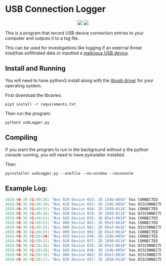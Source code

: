 # USB Connection Logger
<p align="center">
    <img src="https://img.shields.io/badge/License-MIT-blue.svg" />
    <img src="https://img.shields.io/badge/Made%20with-Python-yellow.svg" />
</p>
This is a program that record USB device connection entries to your computer and outputs it to a log file.

This can be used for investigations like logging if an external threat tried/has exfiltrated data or inputted a [malicious USB device](https://hakshop.com/products/usb-rubber-ducky-deluxe).

## Install and Running
You will need to have python3 install along with the [libusb driver](https://libusb.info) for your operating system.

First download the libraries:
```
pip3 install -r requirements.txt
```
Then run the program:
```
python3 usbLogger.py
```
## Compiling
If you want the program to run in the background without a the python console running, you will need to have pyinstaller installed.

Then
```
pyinstaller usbLogger.py --onefile --no-window --noconsole
```

## Example Log:
```python
2018-06-30 01:49:26: "Bus 020 Device 033: ID 154b:005b" has CONNECTED
2018-06-30 01:49:30: "Bus 020 Device 033: ID 154b:005b" has DISCONNECTED
2018-06-30 01:49:35: "Bus 020 Device 034: ID 1050:0116" has CONNECTED
2018-06-30 01:49:36: "Bus 020 Device 034: ID 1050:0116" has DISCONNECTED
2018-06-30 01:49:53: "Bus 020 Device 035: ID 05e3:0610" has CONNECTED
2018-06-30 01:49:53: "Bus 000 Device 001: ID 05e3:0616" has CONNECTED
2018-06-30 01:49:55: "Bus 000 Device 001: ID 05e3:0616" has DISCONNECTED
2018-06-30 01:49:55: "Bus 000 Device 002: ID 05e3:0616" has CONNECTED
2018-06-30 01:50:06: "Bus 020 Device 036: ID 154b:005b" has CONNECTED
2018-06-30 01:50:12: "Bus 020 Device 037: ID 1050:0116" has CONNECTED
2018-06-30 01:50:16: "Bus 020 Device 035: ID 05e3:0610" has DISCONNECTED
2018-06-30 01:50:16: "Bus 020 Device 036: ID 154b:005b" has DISCONNECTED
2018-06-30 01:50:16: "Bus 000 Device 002: ID 05e3:0616" has DISCONNECTED
2018-06-30 01:50:17: "Bus 020 Device 037: ID 1050:0116" has DISCONNECTED
```
